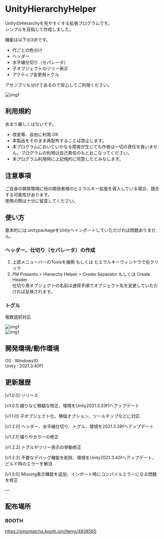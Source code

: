 # UnityHierarchyHelper
UnityのHierarchyを見やすくする拡張プログラムです。  
シンプルを目指して作成しました。

機能は以下の3点です。

- 行ごとの色分け
- ヘッダー
- 水平線仕切り（セパレータ）
- 子オブジェクトのツリー表示
- アクティブ変更用トグル

アセンブリも分けてあるので安心してご利用ください。

![img1](https://booth.pximg.net/7ae40447-3f13-4c32-a1ae-d4f9cd2c3b8f/i/4838565/4aa8ee7c-6ed6-4e23-94f5-b115ba943e8f.png)

## 利用規約
あまり厳しくはないです。

- 改変等、自由に利用 OK
- 本製品をそのまま再配布することは禁止します。
- 本プログラムにおいていかなる障害が生じても作者は一切の責任を負いません。プログラムの利用は自己責任のもとおこなってください。
- 本プログラム利用時に上記規約に同意したとみなします。

## 注意事項
ご自身の開発環境に他の開発者様のヒエラルキー拡張を導入している場合、競合する可能性があります。  
使用の際は十分に留意してください。

## 使い方
基本的には.unitypackageをUnityへインポートしていただければ問題ありません。
### ヘッダー、仕切り（セパレータ）の作成
1. 上部メニューバーのToolsを展開 もしくは ヒエラルキーウィンドウで右クリック
2. PM Presents > Hierarchy Helper > Create Separator もしくは Create Header  
仕切り用オブジェクトの名前は通常手順でオブジェクト名を変更していただければ反映されます。
### トグル
複数選択対応  

![img1](https://booth.pximg.net/7ae40447-3f13-4c32-a1ae-d4f9cd2c3b8f/i/4838565/4cbe160f-9007-44b0-a1a2-2c5c2aaadfe2.gif)  
![img1](https://booth.pximg.net/7ae40447-3f13-4c32-a1ae-d4f9cd2c3b8f/i/4838565/008c88ab-7321-4010-a493-2fece6b87c4c.gif)

## 開発環境/動作環境
OS : Windows10  
Unity : 2021.3.40f1

## 更新履歴
[v1.0.0] リリース

[v1.0.1] 綴りなど微細な修正、環境をUnity2021.3.33f1へアップデート

[v1.1.0] 子オブジェクト化、横幅オプション、ツールチップなどに対応

[v1.2.0] ヘッダー、水平線仕切り、トグル、環境を2021.3.38fへアップデート

[v1.2.1] 綴りやカラーの修正

[v1.2.2] トグルやツリー表示の挙動修正

[v1.2.3] 不要なデバッグ機能を削除、環境をUnity2021.3.40fへアップデート、ビルド時のエラーを解消

[v1.3.0] Missing表示機能を追加、インポート時にコンパイルエラーになる問題を修正

―

## 配布場所
### BOOTH
https://pinomatcha.booth.pm/items/4838565
